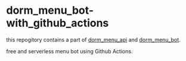 # dorm_menu_bot-with_github_actions

this repogitory contains a part of [dorm_menu_api](https://github.com/kobakazu0429/dorm_menu_api/) and [dorm_menu_bot](https://github.com/kobakazu0429/dorm_menu_bot/).

free and serverless menu bot using Github Actions.
